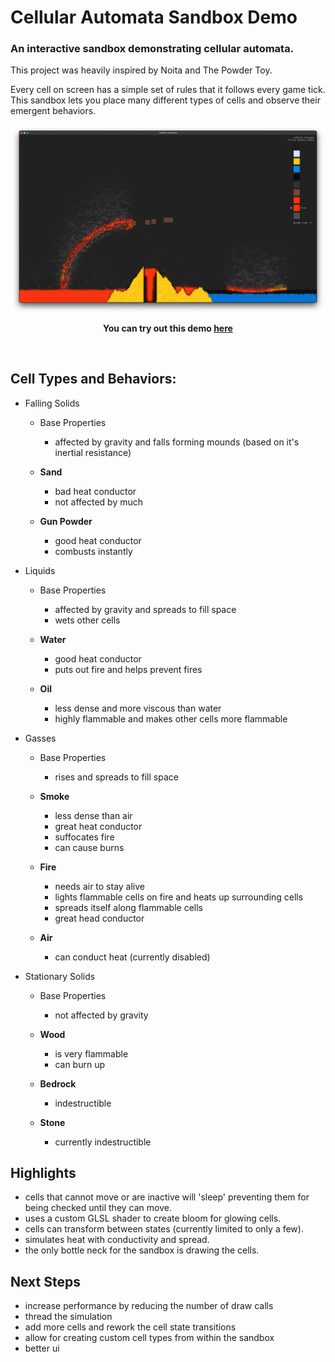 # Cellular Automata Sandbox Demo

### An interactive sandbox demonstrating cellular automata.

This project was heavily inspired by Noita and The Powder Toy.

Every cell on screen has a simple set of rules that it follows every game tick. This sandbox lets you place many different types of cells and observe their emergent behaviors.

<div style="display: flex; flex-direction: column; justify-content: center; text-align: center">
    <img src="./docs/preview.png">
    <p>
        <b>You can try out this demo <a href="https://nathanielfernandes.github.io/cellular_automata">here</a></b>
    </p>
</div>

<br>

## Cell Types and Behaviors:

- Falling Solids

  - Base Properties

    - affected by gravity and falls forming mounds (based on it's inertial resistance)

  - **Sand**
    - bad heat conductor
    - not affected by much
  - **Gun Powder**
    - good heat conductor
    - combusts instantly

- Liquids

  - Base Properties

    - affected by gravity and spreads to fill space
    - wets other cells

  - **Water**
    - good heat conductor
    - puts out fire and helps prevent fires
  - **Oil**
    - less dense and more viscous than water
    - highly flammable and makes other cells more flammable

- Gasses

  - Base Properties

    - rises and spreads to fill space

  - **Smoke**
    - less dense than air
    - great heat conductor
    - suffocates fire
    - can cause burns
  - **Fire**
    - needs air to stay alive
    - lights flammable cells on fire and heats up surrounding cells
    - spreads itself along flammable cells
    - great head conductor
  - **Air**
    - can conduct heat (currently disabled)

- Stationary Solids

  - Base Properties

    - not affected by gravity

  - **Wood**
    - is very flammable
    - can burn up
  - **Bedrock**
    - indestructible
  - **Stone**
    - currently indestructible

## Highlights

- cells that cannot move or are inactive will 'sleep' preventing them for being checked until they can move.
- uses a custom GLSL shader to create bloom for glowing cells.
- cells can transform between states (currently limited to only a few).
- simulates heat with conductivity and spread.
- the only bottle neck for the sandbox is drawing the cells.

## Next Steps

- increase performance by reducing the number of draw calls
- thread the simulation
- add more cells and rework the cell state transitions
- allow for creating custom cell types from within the sandbox
- better ui
